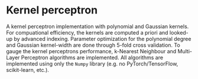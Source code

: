 # Kernel perceptron
A kernel perceptron implementation with polynomial and Gaussian kernels. For compuational efficiency, the kernels are computed a priori and looked-up by advanced indexing. Parameter optimization for the polynomial degree and Gaussian kernel-width are done through 5-fold cross validation. To gauge the kernel perceptrons performance, k-Nearest Neighbour and Multi-Layer Perceptron algorithms are implemented. All algorithms are implemented using only the `Numpy` library (e.g. no PyTorch/TensorFlow, scikit-learn, etc.).

